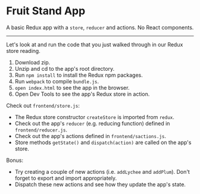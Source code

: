 # Fruit Stand App

A basic Redux app with a `store`, `reducer` and actions. No React components.

---
Let's look at and run the code that you just walked through in our Redux store
reading.

1. Download zip.
2. Unzip and cd to the app's root directory.
3. Run `npm install` to install the Redux npm packages.
4. Run `webpack` to compile `bundle.js`.
4. `open index.html` to see the app in the browser.
5. Open Dev Tools to see the app's Redux store in action.

Check out `frontend/store.js`:
+ The Redux store constructor `createStore` is imported from `redux`.
+ Check out the app's `reducer` (e.g. reducing function) defined in `frontend/reducer.js`.
+ Check out the app's actions defined in `frontend/sactions.js`.
+ Store methods `getState()` and `dispatch(action)` are called on the app's store.

Bonus:
+ Try creating a couple of new actions (i.e. `addLychee` and `addPlum`). Don't forget to export and import appropriately.
+ Dispatch these new actions and see how they update the app's state.
